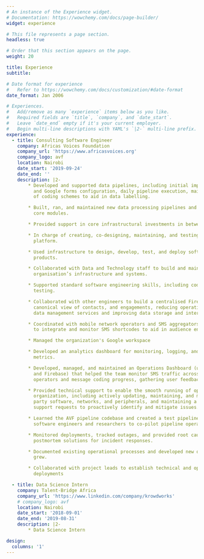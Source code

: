 ```yaml
---
# An instance of the Experience widget.
# Documentation: https://wowchemy.com/docs/page-builder/
widget: experience

# This file represents a page section.
headless: true

# Order that this section appears on the page.
weight: 20

title: Experience
subtitle:

# Date format for experience
#   Refer to https://wowchemy.com/docs/customization/#date-format
date_format: Jan 2006

# Experiences.
#   Add/remove as many `experience` items below as you like.
#   Required fields are `title`, `company`, and `date_start`.
#   Leave `date_end` empty if it's your current employer.
#   Begin multi-line descriptions with YAML's `|2-` multi-line prefix.
experience:
  - title: Consulting Software Engineer
    company: Africas Voices Foundation
    company_url: 'https://www.africasvoices.org'
    company_logo: avf
    location: Nairobi
    date_start: '2019-09-24'
    date_end: ''
    description: |2-
        * Developed and supported data pipelines, including initial implementation, SMS platform
          and Google forms configuration, daily pipeline execution, maintenance, and uploading
          of coding schemes to aid in data labelling.

        * Built, ran, and maintained new data processing pipelines and infrastructure using existing
          core modules.

        * Provided support in core infrastructural investments in between projects.

        * In charge of creating, co-designing, maintaining, and testing SMS flow on the Textit
          platform.

        * Used infrastructure to design, develop, test, and deploy software architecture for new
          products.

        * Collaborated with Data and Technology staff to build and maintain the core
          organisation’s infrastructure and systems.

        * Supported standard software engineering skills, including code review, debugging, and
          testing.

        * Collaborated with other engineers to build a centralised Firebase database that provided a
          canonical view of contacts, and engagements, reducing operational costs from 3rd-party
          data management services and improving data storage and interaction.

        * Coordinated with mobile network operators and SMS aggregators in Kenya and Somalia
          to integrate and monitor SMS shortcodes to aid in audience engagement.

        * Managed the organization's Google workspace

        * Developed an analytics dashboard for monitoring, logging, and alerting data pipeline
          metrics.

        * Developed, managed, and maintained an Operations Dashboard (using Python, D3.js,
          and Firebase) that helped the team monitor SMS traffic across different mobile network
          operators and message coding progress, gathering user feedback for improvement.

        * Provided technical support to enable the smooth running of operations in the
          organization, including actively updating, maintaining, and monitoring computers, 3rd
          party software, networks, and peripherals, and maintaining a working log of technical
          support requests to proactively identify and mitigate issues.

        * Learned the AVF pipeline codebase and created a test pipeline, collaborating with other
          software engineers and researchers to co-pilot pipeline operations

        * Monitored deployments, tracked outages, and provided root cause analysis and
          postmortem solutions for incident responses.

        * Documented existing operational processes and developed new ones as the infrastructure
          grew.

        * Collaborated with project leads to establish technical and operational plans for
          deployments

  - title: Data Science Intern
    company: Talent-Bridge Africa 
    company_url: 'https://www.linkedin.com/company/krowdworks'
    # company_logo: avf
    location: Nairobi
    date_start: '2018-09-01'
    date_end: '2019-08-31'
    description: |2-
        * Data Science Intern

design:
  columns: '1'
---
```

